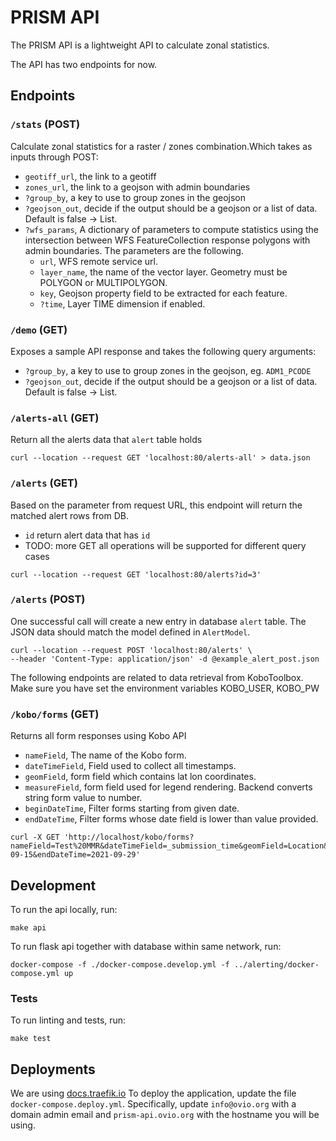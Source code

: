 # PRISM API

The PRISM API is a lightweight API to calculate zonal statistics.

The API has two endpoints for now.

## Endpoints

### `/stats` (POST)

Calculate zonal statistics for a raster / zones combination.Which takes as inputs through POST:

- `geotiff_url`, the link to a geotiff
- `zones_url`, the link to a geojson with admin boundaries
- `?group_by`, a key to use to group zones in the geojson
- `?geojson_out`, decide if the output should be a geojson or a list of data. Default is false -> List.
- `?wfs_params`, A dictionary of parameters to compute statistics using the intersection between WFS FeatureCollection response polygons with admin boundaries. The parameters are the following.
    - `url`, WFS remote service url.
    - `layer_name`, the name of the vector layer. Geometry must be POLYGON or MULTIPOLYGON.
    - `key`, Geojson property field to be extracted for each feature.
    - `?time`, Layer TIME dimension if enabled.

### `/demo` (GET)

Exposes a sample API response and takes the following query arguments:

- `?group_by`, a key to use to group zones in the geojson, eg. `ADM1_PCODE`
- `?geojson_out`, decide if the output should be a geojson or a list of data. Default is false -> List.

### `/alerts-all` (GET)

Return all the alerts data that `alert` table holds

```
curl --location --request GET 'localhost:80/alerts-all' > data.json
```

### `/alerts` (GET)

Based on the parameter from request URL, this endpoint will return the matched
alert rows from DB.

- `id` return alert data that has `id`
- TODO: more GET all operations will be supported for different query cases

```
curl --location --request GET 'localhost:80/alerts?id=3'
```

### `/alerts` (POST)

One successful call will create a new entry in database `alert` table. The JSON
data should match the model defined in `AlertModel`.

```
curl --location --request POST 'localhost:80/alerts' \
--header 'Content-Type: application/json' -d @example_alert_post.json
```

The following endpoints are related to data retrieval from KoboToolbox. Make sure
you have set the environment variables KOBO_USER, KOBO_PW

### `/kobo/forms` (GET)

Returns all form responses using Kobo API

- `nameField`, The name of the Kobo form.
- `dateTimeField`, Field used to collect all timestamps.
- `geomField`, form field which contains lat lon coordinates.
- `measureField`, form field used for legend rendering. Backend converts string form value to number.
- `beginDateTime`, Filter forms starting from given date.
- `endDateTime`, Filter forms whose date field is lower than value provided.

```
curl -X GET 'http://localhost/kobo/forms?nameField=Test%20MMR&dateTimeField=_submission_time&geomField=Location&measureField=The_number&beginDateTime=2021-09-15&endDateTime=2021-09-29'
```

## Development

To run the api locally, run:

```
make api
```

To run flask api together with database within same network, run:

```
docker-compose -f ./docker-compose.develop.yml -f ../alerting/docker-compose.yml up
```

### Tests

To run linting and tests, run:

```
make test
```

## Deployments

We are using [docs.traefik.io](https://docs.traefik.io/)
To deploy the application, update the file `docker-compose.deploy.yml`.
Specifically, update `info@ovio.org` with a domain admin email and `prism-api.ovio.org` with the hostname you will be using.
